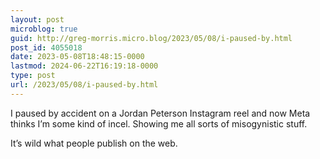 ```yaml
---
layout: post
microblog: true
guid: http://greg-morris.micro.blog/2023/05/08/i-paused-by.html
post_id: 4055018
date: 2023-05-08T18:48:15-0000
lastmod: 2024-06-22T16:19:18-0000
type: post
url: /2023/05/08/i-paused-by.html
---
```

I paused by accident on a Jordan Peterson Instagram reel and now Meta thinks I’m some kind of incel. Showing me all sorts of misogynistic stuff. 

It’s wild what people publish on the web. 
